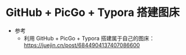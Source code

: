 # GitHub + PicGo + Typora 搭建图床

- 参考
  - 利用 GitHub + PicGo + Typora 搭建属于自己的图床：https://juejin.cn/post/6844904137407086600
